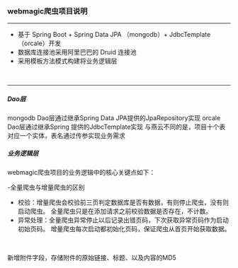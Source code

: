 ﻿### webmagic爬虫项目说明


------------

- 基于 Spring Boot + Spring Data JPA （mongodb）+ JdbcTemplate（orcale）开发
- 数据库连接池采用阿里巴巴的 Druid 连接池
- 采用模板方法模式构建将业务逻辑层

<br>

------------

##### Dao层

mongodb Dao层通过继承Spring Data JPA提供的JpaRepository实现
orcale       Dao层通过继承Spring 提供的JdbcTemplate实现
 与燕云不同的是，项目十个表对应一个实体，表名通过传参实现业务需求
<br>


##### 业务逻辑层

webmagic爬虫项目的业务逻辑中的核心关键点如下：

-全量爬虫与增量爬虫的区别
- 校验：增量爬虫会校验前三页判定数据库是否有数据，有则停止爬虫，没有则启动爬虫。
            全量爬虫只是在添加请求之前校验数据是否存在，不计数。
- 异常处理：全量爬虫异常停止以后记录出错页码，下次获取异常页码作为启动初始页码。
                   增量爬虫每次启动都初始化页码，保证爬虫从首页开始获取数据。

<br>

新增附件字段，存储附件的原始链接、标题、以及内容的MD5


